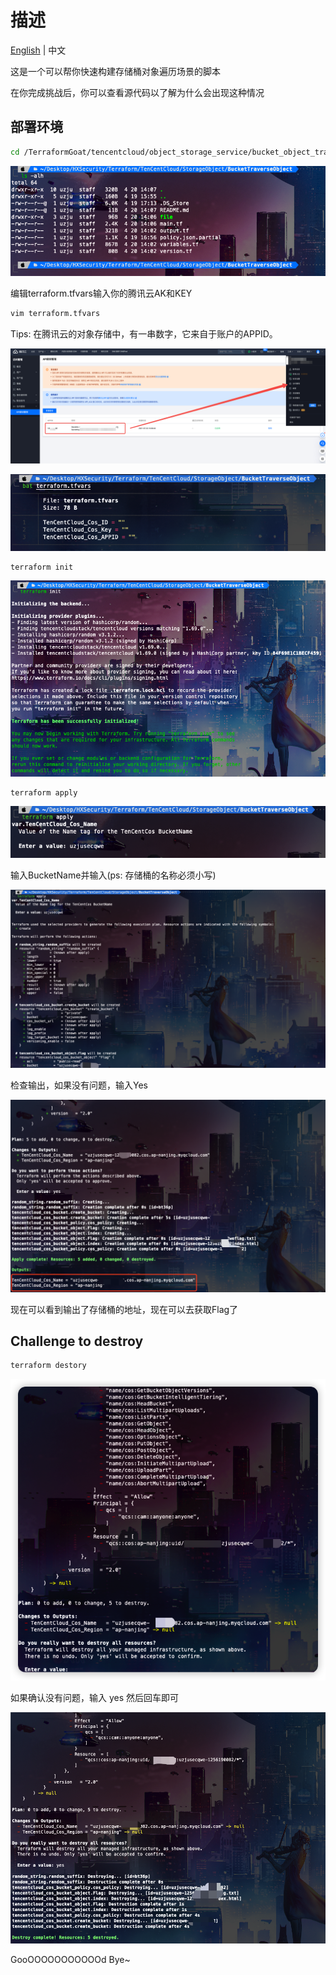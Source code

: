 # 描述

[English](./README.md) | 中文

这是一个可以帮你快速构建存储桶对象遍历场景的脚本

在你完成挑战后，你可以查看源代码以了解为什么会出现这种情况

## 部署环境

```bash
cd /TerraformGoat/tencentcloud/object_storage_service/bucket_object_traversal/
```

![image-20220424172434562](../../../images/UzJuMarkDownImageimage-20220424172434562.png)

编辑terraform.tfvars输入你的腾讯云AK和KEY

```bash
vim terraform.tfvars
```

Tips: 在腾讯云的对象存储中，有一串数字，它来自于账户的APPID。

![image-20220420142509331](../../../images/UzJuMarkDownImageimage-20220420142509331.png)

![image-20220424172800729](../../../images/UzJuMarkDownImageimage-20220424172800729.png)

```bash
terraform init
```

![image-20220420143216521](../../../images/UzJuMarkDownImageimage-20220420143216521.png)

```bash
terraform apply
```

![image-20220424172612699](../../../images/UzJuMarkDownImageimage-20220424172612699.png)

输入BucketName并输入(ps: 存储桶的名称必须小写)

![image-20220424172533527](../../../images/UzJuMarkDownImageUzJuMarkDownImageimage-20220424172533527.png)

检查输出，如果没有问题，输入Yes

![image-20220424172657516](../../../images/UzJuMarkDownImageimage-20220424172657516.png)

现在可以看到输出了存储桶的地址，现在可以去获取Flag了

## Challenge to destroy

```bash
terraform destory
```

![image-20220429175750411](../../../images/image-20220429175750411.png)

如果确认没有问题，输入 yes 然后回车即可

![image-20220424173018520](../../../images/UzJuMarkDownImageimage-20220424173018520.png)

GooOOOOOOOOOOOd Bye~
